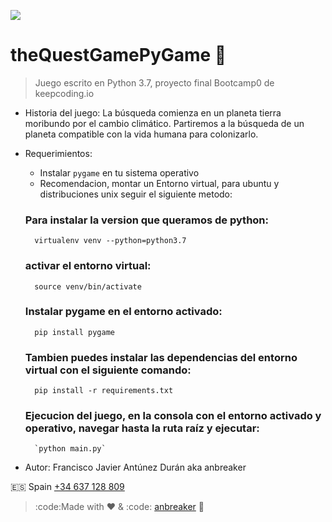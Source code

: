 ![](https://keepcoding.io/es/wp-content/uploads/sites/4/2018/02/KeepCoding-Logo-820x400.png)

# theQuestGamePyGame 🚀

> Juego escrito en Python 3.7, proyecto final Bootcamp0 de keepcoding.io

* Historia del juego: La búsqueda comienza en un planeta tierra moribundo por el cambio
climático. Partiremos a la búsqueda de un planeta compatible con la vida humana para
colonizarlo.

* Requerimientos:
    * Instalar `pygame` en tu sistema operativo
    * Recomendacion, montar un Entorno virtual, para ubuntu y distribuciones unix seguir el siguiente metodo:

    ### Para instalar la version que queramos de python:
        virtualenv venv --python=python3.7
    ### activar el entorno virtual:
        source venv/bin/activate
    ### Instalar pygame en el entorno activado:
        pip install pygame

    ### Tambien puedes instalar las dependencias del entorno virtual con el siguiente comando:
        pip install -r requirements.txt

    ### Ejecucion del juego, en la consola con el entorno activado y operativo, navegar hasta la ruta raíz y ejecutar:
        `python main.py`

* Autor: Francisco Javier Antúnez Durán aka anbreaker

:es: Spain [+34 637 128 809](tel:+34637128809)

> :code:Made with ❤️ & :code: [anbreaker](https://github.com/anbreaker) 🚀